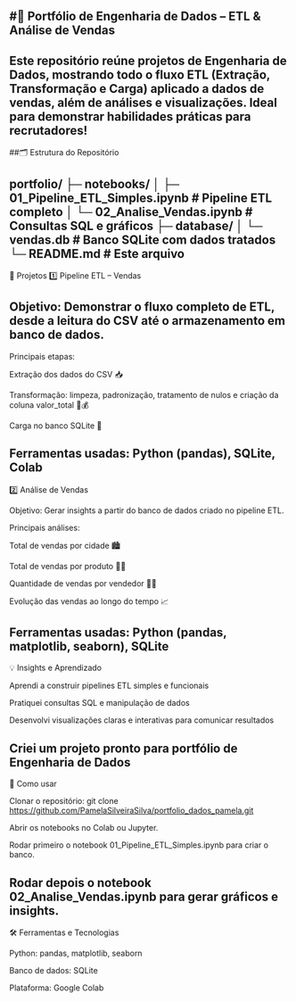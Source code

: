 #🚀 Portfólio de Engenharia de Dados – ETL & Análise de Vendas
--
Este repositório reúne projetos de Engenharia de Dados, mostrando todo o fluxo ETL (Extração, Transformação e Carga) aplicado a dados de vendas, além de análises e visualizações. Ideal para demonstrar habilidades práticas para recrutadores!
--

##🗂 Estrutura do Repositório

portfolio/
 ├─ notebooks/
 │    ├─ 01_Pipeline_ETL_Simples.ipynb   # Pipeline ETL completo
 │    └─ 02_Analise_Vendas.ipynb         # Consultas SQL e gráficos
 ├─ database/
 │    └─ vendas.db                        # Banco SQLite com dados tratados
 └─ README.md                             # Este arquivo
--
 🚀 Projetos
1️⃣ Pipeline ETL – Vendas

Objetivo: Demonstrar o fluxo completo de ETL, desde a leitura do CSV até o armazenamento em banco de dados.
--
Principais etapas:

Extração dos dados do CSV 📥

Transformação: limpeza, padronização, tratamento de nulos e criação da coluna valor_total 🔄💰

Carga no banco SQLite 💾

Ferramentas usadas: Python (pandas), SQLite, Colab
--
2️⃣ Análise de Vendas

Objetivo: Gerar insights a partir do banco de dados criado no pipeline ETL.

Principais análises:

Total de vendas por cidade 🏙️

Total de vendas por produto 👗👖

Quantidade de vendas por vendedor 🧑‍💼

Evolução das vendas ao longo do tempo 📈

Ferramentas usadas: Python (pandas, matplotlib, seaborn), SQLite
--
💡 Insights e Aprendizado

Aprendi a construir pipelines ETL simples e funcionais

Pratiquei consultas SQL e manipulação de dados

Desenvolvi visualizações claras e interativas para comunicar resultados

Criei um projeto pronto para portfólio de Engenharia de Dados
--
📌 Como usar

Clonar o repositório:
git clone https://github.com/PamelaSilveiraSilva/portfolio_dados_pamela.git

Abrir os notebooks no Colab ou Jupyter.

Rodar primeiro o notebook 01_Pipeline_ETL_Simples.ipynb para criar o banco.

Rodar depois o notebook 02_Analise_Vendas.ipynb para gerar gráficos e insights.
--
🛠 Ferramentas e Tecnologias

Python: pandas, matplotlib, seaborn

Banco de dados: SQLite

Plataforma: Google Colab
